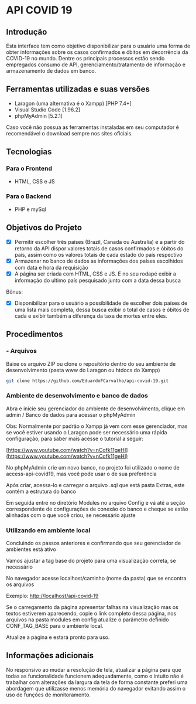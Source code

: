 # API COVID 19

## Introdução

Esta interface tem como objetivo disponibilizar para o usuário uma forma de obter informações sobre os casos confirmados e óbitos em decorrência da COVID-19 no mundo. 
Dentre os principais processos estão sendo empregados consumo de API, gerenciamento/tratamento de informação e armazenamento de dados em banco.

## Ferramentas utilizadas e suas versões

- Laragon (uma alternativa é o Xampp) [PHP 7.4+]
- Visual Studio Code [1.96.2]
- phpMyAdmin [5.2.1]

Caso você não possua as ferramentas instaladas em seu computador é recomendável o download sempre nos sites oficiais.

## Tecnologias

### Para o Frontend
- HTML, CSS e JS

### Para o Backend
- PHP e mySql

## Objetivos do Projeto

- [x] Permitir escolher três países (Brazil, Canada ou Australia) e a partir do retorno da API dispor valores totais de casos confirmados e óbitos do país, assim como os valores totais de cada estado do país respectivo
- [x] Armazenar no banco de dados as informações dos países escolhidos com data e hora da requisição
- [x] A página ser criada com HTML, CSS e JS. E no seu rodapé exibir a informação do ultimo país pesquisado junto com a data dessa busca

Bônus: 
- [x] Disponibilizar para o usuário a possibilidade de escolher dois países de uma lista mais completa, dessa busca exibir o total de casos e óbitos de cada e exibir também a diferença da taxa de mortes entre eles.

## Procedimentos

### - Arquivos
Baixe os arquivo ZIP ou clone o repositório dentro do seu ambiente de desenvolvimento (pasta www do Laragon ou htdocs do Xampp)

```sh
git clone https://github.com/EduardoFCarvalho/api-covid-19.git
```

### Ambiente de desenvolvimento e banco de dados
Abra e inicie seu gerenciador do ambiente de desenvolvimento, clique em admin / Banco de dados para acessar o phpMyAdmin

Obs: Normalmente por padrão o Xampp já vem com esse gerenciador, mas se você estiver usando o Laragon pode ser necessário uma rápida configuração, para saber mais acesse o tutorial a seguir:

[https://www.youtube.com/watch?v=nCofk11geHI](https://www.youtube.com/watch?v=nCofk11geHI)

No phpMyAdmin crie um novo banco, no projeto foi utilizado o nome de access-api-covid19, mas você pode usar o de sua preferência

Após criar, acessa-lo e carregar o arquivo .sql que está pasta Extras, este contém a estrutura do banco

Em seguida entre no diretório Modules no arquivo Config e vá até a seção correspondente de configurações de conexão do banco e cheque se estão alinhadas com o que você criou, se necessário ajuste

### Utilizando em ambiente local

Concluindo os passos anteriores e confirmando que seu gerenciador de ambientes está ativo

Vamos ajustar a tag base do projeto para uma visualização correta, se necessário

No navegador acesse localhost/caminho (nome da pasta) que se encontra os arquivos

Exemplo: [http://localhost/api-covid-19](http://localhost/api-covid-19)

Se o carregamento da página apresentar falhas na visualização mas os textos estiverem aparecendo, copie o link completo dessa página, nos arquivos na pasta modules em config atualize o parâmetro definido CONF_TAG_BASE para o ambiente local.

Atualize a página e estará pronto para uso.


## Informações adicionais

No responsivo ao mudar a resolução de tela, atualizar a página para que todas as funcionalidade funcionem adequadamente, como o intuito não é trabalhar com alterações da largura da tela de forma constante preferi uma abordagem que utilizasse menos memória do navegador evitando assim o uso de funções de monitoramento.
